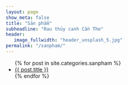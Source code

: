 ```yaml
---
layout: page
show_meta: false
title: "Sản phẩm"
subheadline: "Rau thủy canh Cần Thơ"
header:
   image_fullwidth: "header_unsplash_5.jpg"
permalink: "/sanpham/"
---
```

<ul>
    {% for post in site.categories.sanpham %}
    <li><a href="{{ site.url }}{{ post.url }}">{{ post.title }}</a></li>
    {% endfor %}
</ul>
